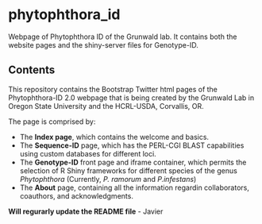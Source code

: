 phytophthora_id
===============

Webpage of Phytophthora ID of the Grunwald lab. It contains both the website pages and the shiny-server files for Genotype-ID.

Contents
-----------------
This repository contains the Bootstrap Twitter html pages of the Phytophthora-ID 2.0 webpage that is being created by the Grunwald Lab in Oregon State University and the HCRL-USDA, Corvallis, OR.

The page is comprised by:
* The **Index page**, which contains the welcome and basics.
* The **Sequence-ID** page, which has the PERL-CGI BLAST capabilities using custom databases for different loci.
* The **Genotype-ID** front page and iframe container, which permits the selection of R Shiny frameworks for different species of the genus *Phytophthora* (Currently, *P. ramorum* and *P.infestans*)
* The **About** page, containing all the information regardin collaborators, coauthors, and acknowledgments.

**Will regurarly update the README file** - Javier
